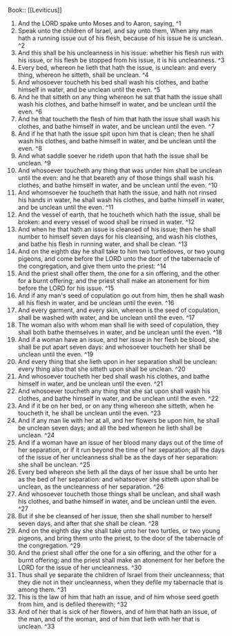  Book:: [[Leviticus]]
 1. And the LORD spake unto Moses and to Aaron, saying, ^1
 2. Speak unto the children of Israel, and say unto them, When any man hath a running issue out of his flesh, because of his issue he is unclean. ^2
 3. And this shall be his uncleanness in his issue: whether his flesh run with his issue, or his flesh be stopped from his issue, it is his uncleanness. ^3
 4. Every bed, whereon he lieth that hath the issue, is unclean: and every thing, whereon he sitteth, shall be unclean. ^4
 5. And whosoever toucheth his bed shall wash his clothes, and bathe himself in water, and be unclean until the even. ^5
 6. And he that sitteth on any thing whereon he sat that hath the issue shall wash his clothes, and bathe himself in water, and be unclean until the even. ^6
 7. And he that toucheth the flesh of him that hath the issue shall wash his clothes, and bathe himself in water, and be unclean until the even. ^7
 8. And if he that hath the issue spit upon him that is clean; then he shall wash his clothes, and bathe himself in water, and be unclean until the even. ^8
 9. And what saddle soever he rideth upon that hath the issue shall be unclean. ^9
 10. And whosoever toucheth any thing that was under him shall be unclean until the even: and he that beareth any of those things shall wash his clothes, and bathe himself in water, and be unclean until the even. ^10
 11. And whomsoever he toucheth that hath the issue, and hath not rinsed his hands in water, he shall wash his clothes, and bathe himself in water, and be unclean until the even. ^11
 12. And the vessel of earth, that he toucheth which hath the issue, shall be broken: and every vessel of wood shall be rinsed in water. ^12
 13. And when he that hath an issue is cleansed of his issue; then he shall number to himself seven days for his cleansing, and wash his clothes, and bathe his flesh in running water, and shall be clean. ^13
 14. And on the eighth day he shall take to him two turtledoves, or two young pigeons, and come before the LORD unto the door of the tabernacle of the congregation, and give them unto the priest: ^14
 15. And the priest shall offer them, the one for a sin offering, and the other for a burnt offering; and the priest shall make an atonement for him before the LORD for his issue. ^15
 16. And if any man's seed of copulation go out from him, then he shall wash all his flesh in water, and be unclean until the even. ^16
 17. And every garment, and every skin, whereon is the seed of copulation, shall be washed with water, and be unclean until the even. ^17
 18. The woman also with whom man shall lie with seed of copulation, they shall both bathe themselves in water, and be unclean until the even. ^18
 19. And if a woman have an issue, and her issue in her flesh be blood, she shall be put apart seven days: and whosoever toucheth her shall be unclean until the even. ^19
 20. And every thing that she lieth upon in her separation shall be unclean: every thing also that she sitteth upon shall be unclean. ^20
 21. And whosoever toucheth her bed shall wash his clothes, and bathe himself in water, and be unclean until the even. ^21
 22. And whosoever toucheth any thing that she sat upon shall wash his clothes, and bathe himself in water, and be unclean until the even. ^22
 23. And if it be on her bed, or on any thing whereon she sitteth, when he toucheth it, he shall be unclean until the even. ^23
 24. And if any man lie with her at all, and her flowers be upon him, he shall be unclean seven days; and all the bed whereon he lieth shall be unclean. ^24
 25. And if a woman have an issue of her blood many days out of the time of her separation, or if it run beyond the time of her separation; all the days of the issue of her uncleanness shall be as the days of her separation: she shall be unclean. ^25
 26. Every bed whereon she lieth all the days of her issue shall be unto her as the bed of her separation: and whatsoever she sitteth upon shall be unclean, as the uncleanness of her separation. ^26
 27. And whosoever toucheth those things shall be unclean, and shall wash his clothes, and bathe himself in water, and be unclean until the even. ^27
 28. But if she be cleansed of her issue, then she shall number to herself seven days, and after that she shall be clean. ^28
 29. And on the eighth day she shall take unto her two turtles, or two young pigeons, and bring them unto the priest, to the door of the tabernacle of the congregation. ^29
 30. And the priest shall offer the one for a sin offering, and the other for a burnt offering; and the priest shall make an atonement for her before the LORD for the issue of her uncleanness. ^30
 31. Thus shall ye separate the children of Israel from their uncleanness; that they die not in their uncleanness, when they defile my tabernacle that is among them. ^31
 32. This is the law of him that hath an issue, and of him whose seed goeth from him, and is defiled therewith; ^32
 33. And of her that is sick of her flowers, and of him that hath an issue, of the man, and of the woman, and of him that lieth with her that is unclean. ^33
